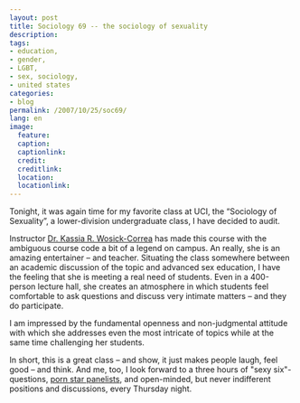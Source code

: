 ```yaml
---
layout: post
title: Sociology 69 -- the sociology of sexuality
description:
tags:
- education,
- gender,
- LGBT,
- sex, sociology,
- united states
categories:
- blog
permalink: /2007/10/25/soc69/
lang: en
image:
  feature:
  caption:
  captionlink:
  credit:
  creditlink:
  location:
  locationlink:
---
```


Tonight, it was again time for my favorite class at UCI, the “Sociology of Sexuality”, a lower-division undergraduate class, I have decided to audit.

<!--more-->

Instructor [Dr. Kassia R. Wosick-Correa](http://www.socsci.uci.edu/~sgsa/2000/2000-kassia.html) has made this course with the ambiguous course code a bit of a legend on campus.
An really, she is an amazing entertainer – and teacher.
Situating the class somewhere between an academic discussion of the topic and advanced sex education, I have the feeling that she is meeting a real need of students.
Even in a 400-person lecture hall, she creates an atmosphere in which students feel comfortable to ask questions and discuss very intimate matters – and they do participate.

I am impressed by the fundamental openness and non-judgmental attitude with which she addresses even the most intricate of topics while at the same time challenging her students.

In short, this is a great class – and show, it just makes people laugh, feel good – and think.
And me, too, I look forward to a three hours of "sexy six"-questions, [porn star panelists](http://laist.com/2007/11/13/sociology_of_sexuality.php), and open-minded, but never indifferent positions and discussions, every Thursday night.